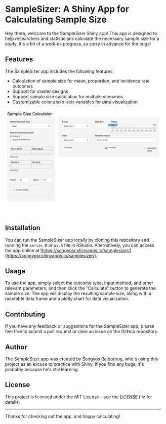 # SampleSizer: A Shiny App for Calculating Sample Size

Hey there, welcome to the SampleSizer Shiny app! This app is designed to help researchers and statisticians calculate the necessary sample size for a study. It's a bit of a work-in-progress, so sorry in advance for the bugs!

## Features

The SampleSizer app includes the following features:

- Calculation of sample size for mean, proportion, and incidence rate outcomes
- Support for cluster designs
- Support sample size calculation for multiple scenarios 
- Customizable color and x-axis variables for data visualization

![SampleSizer in action](fig/example_v0.1.0-alpha.gif)

## Installation

You can run the SampleSizer app locally by cloning this repository and running the `server.R` or `ui.R` file in RStudio. Alternatively, you can access the app online at [https://songyosr.shinyapps.io/samplesizer/](https://songyosr.shinyapps.io/samplesizer/).

## Usage

To use the app, simply select the outcome type, input method, and other relevant parameters, and then click the "Calculate" button to generate the sample size. The app will display the resulting sample size, along with a reactable data frame and a plotly chart for data visualization.

## Contributing

If you have any feedback or suggestions for the SampleSizer app, please feel free to submit a pull request or raise an issue on the GitHub repository.

## Author

The SampleSizer app was created by [Songyos Rajborirug](https://github.com/songyosr), who's using this project as an excuse to practice with Shiny. If you find any bugs, it's probably because he's still learning.

## License

This project is licensed under the MIT License - see the [LICENSE](LICENSE) file for details.

----

Thanks for checking out the app, and happy calculating!
